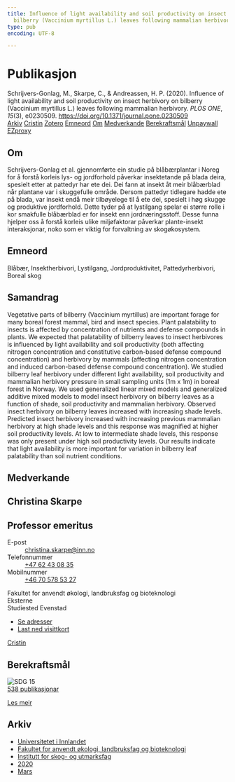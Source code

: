 ```yaml
---
title: Influence of light availability and soil productivity on insect herbivory on
  bilberry (Vaccinium myrtillus L.) leaves following mammalian herbivory
type: pub
encoding: UTF-8

---
```

<h1>Publikasjon</h1>
<article id="csl-bib-container-YHC8UMKS" class="csl-bib-container">
  <div class="csl-bib-body"> <div class="csl-entry">Schrijvers-Gonlag, M., Skarpe, C., &#38; Andreassen, H. P. (2020). Influence of light availability and soil productivity on insect herbivory on bilberry (Vaccinium myrtillus L.) leaves following mammalian herbivory. <i>PLOS ONE</i>, <i>15</i>(3), e0230509. <a href="https://doi.org/10.1371/journal.pone.0230509">https://doi.org/10.1371/journal.pone.0230509</a></div> </div>
  <div class="csl-bib-buttons">
    <a href="#taxonomy-article-YHC8UMKS" alt="archive" class="csl-bib-button">Arkiv</a>
    <a href="https://app.cristin.no/results/show.jsf?id=1804094" alt="Cristin" class="csl-bib-button">Cristin</a>
    <a href="http://zotero.org/groups/5881554/items/YHC8UMKS" alt="Zotero" class="csl-bib-button">Zotero</a>
    <a href="#keywords-article-YHC8UMKS" alt="keywords" class="csl-bib-button">Emneord</a>
    <a href="#about-article-YHC8UMKS" alt="about_pub" class="csl-bib-button">Om</a>
    <a href="#contributors-article-YHC8UMKS" alt="contributors" class="csl-bib-button">Medverkande</a>
    <a href="#sdg-article-YHC8UMKS" alt="sdg" class="csl-bib-button">Berekraftsmål</a>
    <a href="https://journals.plos.org/plosone/article/file?id=10.1371/journal.pone.0230509&amp;type=printable" alt="Unpaywall" class="csl-bib-button">Unpaywall</a>
    <a href="https://journals.plos.org/plosone/article/file?id=10.1371/journal.pone.0230509&amp;type=printable" alt="EZproxy" class="csl-bib-button">EZproxy</a>
  </div>
  <div id="csl-bib-meta-container-YHC8UMKS"></div>
</article>
<div id="csl-bib-meta-YHC8UMKS" class="csl-bib-meta">
  <article id="about-article-YHC8UMKS" class="about_pub-article">
    <h1>Om</h1>
    Schrijvers-Gonlag et al. gjennomførte ein studie på blåbærplantar i Noreg for å forstå korleis lys- og jordforhold påverkar insektetande på blada deira, spesielt etter at pattedyr har ete dei. Dei fann at insekt åt meir blåbærblad når plantane var i skuggefulle område. Dersom pattedyr tidlegare hadde ete på blada, var insekt endå meir tilbøyelege til å ete dei, spesielt i høg skugge og produktive jordforhold. Dette tyder på at lystilgang spelar ei større rolle i kor smakfulle blåbærblad er for insekt enn jordnæringsstoff. Desse funna hjelper oss å forstå korleis ulike miljøfaktorar påverkar plante-insekt interaksjonar, noko som er viktig for forvaltning av skogøkosystem.
  </article>
  <article id="keywords-article-YHC8UMKS" class="keywords-article">
    <h1>Emneord</h1>
    Blåbær, Insektherbivori, Lystilgang, Jordproduktivitet, Pattedyrherbivori, Boreal skog
  </article>
  <article id="abstract-article-YHC8UMKS" class="abstract-article">
    <h1>Samandrag</h1>
    Vegetative parts of bilberry (Vaccinium myrtillus) are important forage for many boreal forest mammal, bird and insect species. Plant palatability to insects is affected by concentration of nutrients and defense compounds in plants. We expected that palatability of bilberry leaves to insect herbivores is influenced by light availability and soil productivity (both affecting nitrogen concentration and constitutive carbon-based defense compound concentration) and herbivory by mammals (affecting nitrogen concentration and induced carbon-based defense compound concentration). We studied bilberry leaf herbivory under different light availability, soil productivity and mammalian herbivory pressure in small sampling units (1m x 1m) in boreal forest in Norway. We used generalized linear mixed models and generalized additive mixed models to model insect herbivory on bilberry leaves as a function of shade, soil productivity and mammalian herbivory. Observed insect herbivory on bilberry leaves increased with increasing shade levels. Predicted insect herbivory increased with increasing previous mammalian herbivory at high shade levels and this response was magnified at higher soil productivity levels. At low to intermediate shade levels, this response was only present under high soil productivity levels. Our results indicate that light availability is more important for variation in bilberry leaf palatability than soil nutrient conditions.
  </article>
  <article id="contributors-article-YHC8UMKS" class="contributors-article">
    <h1>Medverkande</h1>
    <div class="personas"> <div class="vrtx-hinn-person-card"> <div class="photo"> <i class="lar la-user-circle missing-person"></i> </div> <div class="info"> <hgroup><h1>Christina Skarpe</h1> <h2>Professor emeritus</h2> </hgroup><dl> <dt>E-post</dt> <dd> <a href="mailto:christina.skarpe@inn.no">christina.skarpe@inn.no</a> </dd> <dt>Telefonnummer</dt> <dd><a href="tel:+4762430835"> +47 62 43 08 35 </a></dd> <dt>Mobilnummer</dt> <dd><a href="tel:+46705785327"> +46 70 578 53 27 </a></dd> </dl> <p> Fakultet for anvendt økologi, landbruksfag og bioteknologi<br> Eksterne<br> Studiested Evenstad </p> <ul class="vrtx-hinn-links"> <li><a href="https://www.inn.no/finn-en-ansatt/christina-skarpe.html#vrtx-hinn-addresses">Se adresser</a></li> <li><a href="https://www.inn.no/finn-en-ansatt/christina-skarpe.html?vrtx=vcf">Last ned visittkort</a></li> </ul> </div> </div> <a href="https://app.cristin.no/persons/show.jsf?id=328270" alt="Cristin URL" class="personas-cristin">Cristin</a> </div>
  </article>
  <article id="sdg-article-YHC8UMKS" class="sdg-article">
    <h1>Berekraftsmål</h1>
    <div class="sdg-container"><div id="sdg15" class="sdg">
        <img src="{{< params subfolder >}}images/sdg/sdg15_nn.png" class="image" alt="SDG 15">
        <div class="sdg-overlay">
          <a href="{{< params subfolder >}}nn/archive/?sdg=15#archive" class="sdg-publication-count"><span>538</span> publikasjonar</a>
          <p><a href="https://fn.no/om-fn/fns-baerekraftsmaal/livet-paa-land?lang=nno-NO" class="sdg-read-more">Les meir</a></p>
        </div>
      </div></div>
  </article>
  <article id="taxonomy-article-YHC8UMKS" class="taxonomy-article">
    <h1>Arkiv</h1>
    <ul>
      <li><a href="{{< params subfolder >}}nn/archive/?key=3DCRN523">Universitetet i Innlandet</a></li>
      <li><a href="{{< params subfolder >}}nn/archive/?key=T77LXH6D">Fakultet for anvendt økologi, landbruksfag og bioteknologi</a></li>
      <li><a href="{{< params subfolder >}}nn/archive/?key=7TRARPE3">Institutt for skog- og utmarksfag</a></li>
      <li><a href="{{< params subfolder >}}nn/archive/?key=7DUBQ66V">2020</a></li>
      <li><a href="{{< params subfolder >}}nn/archive/?key=VWSEJTZR">Mars</a></li>
    </ul>
  </article>
</div>
